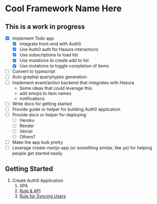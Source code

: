 # Cool Framework Name Here

## This is a work in progress

- [x] Implement Todo app
  - [x] Integrate front-end with Auth0  
  - [x] Use Auth0 auth for Hasura interactions
  - [x] Use subscriptions to load list
  - [x] Use mutations to create add to list
  - [x] Use mutations to toggle completion of items
- [ ] Convert to typescript
- [ ] Auto graphql query/types generation
- [ ] Implement event/action backend that integrates with Hasura
  - Some ideas that could leverage this: 
  - add emojis to item names
  - notifications
- [ ] Write docs for getting started
- [ ] Provide guide or helper for building Auth0 application
- [ ] Provide docs or helper for deploying
  - [ ] Heroku
  - [ ] Render
  - [ ] Vercel
  - [ ] Others?
- [ ] Make the app look pretty
- [ ] Leverage create-nextjs-app (or something similar, like yo) for helping people get started easily

## Getting Started

1. Create Auth0 Application
   1. SPA
   2. [Rule & API](https://hasura.io/docs/1.0/graphql/manual/guides/integrations/auth0-jwt.html)
   3. [Rule for Syncing Users](https://auth0.com/blog/building-a-collaborative-todo-app-with-realtime-graphql-using-hasura/)
